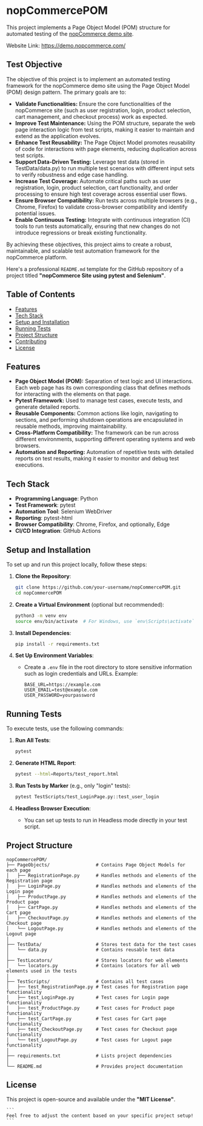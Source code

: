 # nopCommercePOM

This project implements a Page Object Model (POM) structure for automated testing of the [nopCommerce demo site](https://demo.nopcommerce.com/).

Website Link: https://demo.nopcommerce.com/

## Test Objective

The objective of this project is to implement an automated testing framework for the nopCommerce demo site using the Page Object Model (POM) design pattern. The primary goals are to:
- **Validate Functionalities:** Ensure the core functionalities of the nopCommerce site (such as user registration, login, product selection, cart management, and checkout process) work as expected.
- **Improve Test Maintenance:** Using the POM structure, separate the web page interaction logic from test scripts, making it easier to maintain and extend as the application evolves.
- **Enhance Test Reusability:** The Page Object Model promotes reusability of code for interactions with page elements, reducing duplication across test scripts.
- **Support Data-Driven Testing:** Leverage test data (stored in TestData/data.py) to run multiple test scenarios with different input sets to verify robustness and edge case handling.
- **Increase Test Coverage:** Automate critical paths such as user registration, login, product selection, cart functionality, and order processing to ensure high test coverage across essential user flows.
- **Ensure Browser Compatibility:** Run tests across multiple browsers (e.g., Chrome, Firefox) to validate cross-browser compatibility and identify potential issues.
- **Enable Continuous Testing:** Integrate with continuous integration (CI) tools to run tests automatically, ensuring that new changes do not introduce regressions or break existing functionality.

By achieving these objectives, this project aims to create a robust, maintainable, and scalable test automation framework for the nopCommerce platform.

Here's a professional `README.md` template for the GitHub repository of a project titled **"nopCommerce Site using pytest and Selenium"**. 

## Table of Contents

- [Features](#features)
- [Tech Stack](#tech-stack)
- [Setup and Installation](#setup-and-installation)
- [Running Tests](#running-tests)
- [Project Structure](#project-structure)
- [Contributing](#contributing)
- [License](#license)

## Features
- **Page Object Model (POM):** Separation of test logic and UI interactions. Each web page has its own corresponding class that defines methods for interacting with the elements on that page.
- **Pytest Framework:** Used to manage test cases, execute tests, and generate detailed reports.
- **Reusable Components:** Common actions like login, navigating to sections, and performing shutdown operations are encapsulated in reusable methods, improving maintainability.
- **Cross-Platform Compatibility:** The framework can be run across different environments, supporting different operating systems and web browsers.
- **Automation and Reporting:** Automation of repetitive tests with detailed reports on test results, making it easier to monitor and debug test executions.


## Tech Stack

- **Programming Language**: Python
- **Test Framework**: pytest
- **Automation Tool**: Selenium WebDriver
- **Reporting**: pytest-html
- **Browser Compatibility**: Chrome, Firefox, and optionally, Edge
- **CI/CD Integration**: GitHub Actions


## Setup and Installation

To set up and run this project locally, follow these steps:

1. **Clone the Repository**:
   ```bash
   git clone https://github.com/your-username/nopCommercePOM.git
   cd nopCommercePOM
   ```

2. **Create a Virtual Environment** (optional but recommended):
   ```bash
   python3 -m venv env
   source env/bin/activate  # For Windows, use `env\Scripts\activate`
   ```

3. **Install Dependencies**:
   ```bash
   pip install -r requirements.txt
   ```

4. **Set Up Environment Variables**:
   - Create a `.env` file in the root directory to store sensitive information such as login credentials and URLs. Example:
     ```
     BASE_URL=https://example.com
     USER_EMAIL=test@example.com
     USER_PASSWORD=yourpassword
     ```

## Running Tests

To execute tests, use the following commands:

1. **Run All Tests**:
   ```bash
   pytest
   ```

2. **Generate HTML Report**:
   ```bash
   pytest --html=Reports/test_report.html
   ```

3. **Run Tests by Marker** (e.g., only "login" tests):
   ```bash
   pytest TestScripts/test_LoginPage.py::test_user_login
   ```

4. **Headless Browser Execution**:
   - You can set up tests to run in Headless mode directly in your test script.

## Project Structure
```
nopCommercePOM/
├── PageObjects/                 # Contains Page Object Models for each page
│   ├── RegistrationPage.py      # Handles methods and elements of the Registration page
│   ├── LoginPage.py             # Handles methods and elements of the Login page
│   ├── ProductPage.py           # Handles methods and elements of the Product page
│   ├── CartPage.py              # Handles methods and elements of the Cart page
│   ├── CheckoutPage.py          # Handles methods and elements of the Checkout page
│   └── LogoutPage.py            # Handles methods and elements of the Logout page
│
├── TestData/                    # Stores test data for the test cases
│   └── data.py                  # Contains reusable test data
│
├── TestLocators/                # Stores locators for web elements
│   └── locators.py              # Contains locators for all web elements used in the tests
│
├── TestScripts/                 # Contains all test cases
│   ├── test_RegistrationPage.py # Test cases for Registration page functionality
│   ├── test_LoginPage.py        # Test cases for Login page functionality
│   ├── test_ProductPage.py      # Test cases for Product page functionality
│   ├── test_CartPage.py         # Test cases for Cart page functionality
│   ├── test_CheckoutPage.py     # Test cases for Checkout page functionality
│   └── test_LogoutPage.py       # Test cases for Logout page functionality
│
├── requirements.txt             # Lists project dependencies
│
└── README.md                    # Provides project documentation
```

## License
This project is open-source and available under the **"MIT License"**.

    ```
    Feel free to adjust the content based on your specific project setup!
    ```